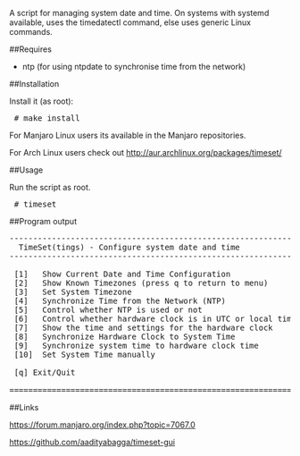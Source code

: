 A script for managing system date and time.
On systems with systemd available, uses the timedatectl command, else uses generic Linux commands.

##Requires

<ul>
<li>ntp (for using ntpdate to synchronise time from the network)</li>
</ul>

##Installation

Install it (as root):

<pre>
 # make install
</pre>

For Manjaro Linux users its available in the Manjaro repositories.

For Arch Linux users check out http://aur.archlinux.org/packages/timeset/

##Usage

Run the script as root.

<pre>
 # timeset
</pre>

##Program output

<pre>
----------------------------------------------------------------------
  TimeSet(tings) - Configure system date and time 
----------------------------------------------------------------------

 [1]   Show Current Date and Time Configuration 
 [2]   Show Known Timezones (press q to return to menu) 
 [3]   Set System Timezone 
 [4]   Synchronize Time from the Network (NTP) 
 [5]   Control whether NTP is used or not 
 [6]   Control whether hardware clock is in UTC or local time 
 [7]   Show the time and settings for the hardware clock 
 [8]   Synchronize Hardware Clock to System Time 
 [9]   Synchronize system time to hardware clock time 
 [10]  Set System Time manually 

 [q] Exit/Quit
 
======================================================================
</pre>

##Links

https://forum.manjaro.org/index.php?topic=7067.0

https://github.com/aadityabagga/timeset-gui
